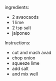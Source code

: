 ingredients:
- 2 avaocaods
- 1 lime
- 2 tsp salt
- jalponeo

Instructions:
- cut and mash avad
- chop onion
- squeeze lime
- add salt
- and mix well

